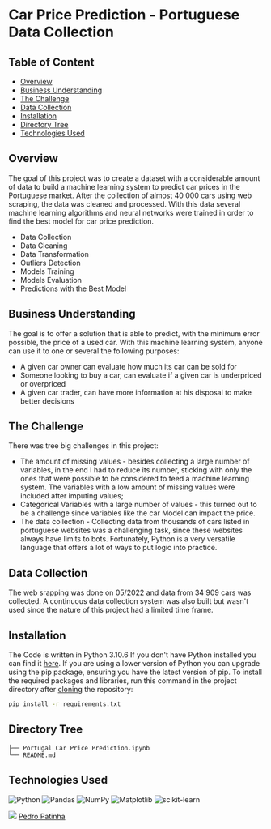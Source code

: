 # Car Price Prediction - Portuguese Data Collection

## Table of Content
  * [Overview](#Overview)
  * [Business Understanding](#Business-Understanding)
  * [The Challenge](#The-Challenge)
  * [Data Collection](#Data-Collection)
  * [Installation](#Installation)
  * [Directory Tree](#Directory-Tree)
  * [Technologies Used](#technologies-used)

## Overview
The goal of this project was to create a dataset with a considerable amount of data to build a machine learning system to predict car prices in the Portuguese market.
After the collection of almost 40 000 cars using web scraping, the data was cleaned and processed. With this data several machine learning algorithms and neural networks were trained in order to find the best model for car price prediction.
* Data Collection
* Data Cleaning
* Data Transformation
* Outliers Detection
* Models Training
* Models Evaluation
* Predictions with the Best Model

## Business Understanding
The goal is to offer a solution that is able to predict, with the minimum error possible, the price of a used car.
With this machine learning system, anyone can use it to one or several the following purposes:
* A given car owner can evaluate how much its car can be sold for
* Someone looking to buy a car, can evaluate if a given car is underpriced or overpriced
* A given car trader, can have more information at his disposal to make better decisions

## The Challenge
There was tree big challenges in this project:
* The amount of missing values - besides collecting a large number of variables, in the end I had to reduce its number, sticking with only the ones that were possible to be considered to feed a machine learning system. The variables with a low amount of missing values were included after imputing values;
* Categorical Variables with a large number of values - this turned out to be a challenge since variables like the car Model can impact the price. 
* The data collection - Collecting data from thousands of cars listed in portuguese websites was a challenging task, since these websites always have limits to bots. Fortunately, Python is a very versatile language that offers a lot of ways to put logic into practice.

## Data Collection
The web srapping was done on 05/2022 and data from 34 909 cars was collected. A continuous data collection system was also built but wasn't used since the nature of this project had a limited time frame.

## Installation
The Code is written in Python 3.10.6 If you don't have Python installed you can find it [here](https://www.python.org/downloads/). If you are using a lower version of Python you can upgrade using the pip package, ensuring you have the latest version of pip. To install the required packages and libraries, run this command in the project directory after [cloning](https://www.howtogeek.com/451360/how-to-clone-a-github-repository/) the repository:
```bash
pip install -r requirements.txt
```

## Directory Tree 
```
├── Portugal Car Price Prediction.ipynb
└── README.md
```

## Technologies Used

![Python](https://img.shields.io/badge/python-3670A0?style=for-the-badge&logo=python&logoColor=ffdd54) ![Pandas](https://img.shields.io/badge/pandas-%23150458.svg?style=for-the-badge&logo=pandas&logoColor=white) ![NumPy](https://img.shields.io/badge/numpy-%23013243.svg?style=for-the-badge&logo=numpy&logoColor=white) ![Matplotlib](https://img.shields.io/badge/Matplotlib-%23ffffff.svg?style=for-the-badge&logo=Matplotlib&logoColor=black) ![scikit-learn](https://img.shields.io/badge/scikit--learn-%23F7931E.svg?style=for-the-badge&logo=scikit-learn&logoColor=white)


<img src="https://img.icons8.com/color/30/000000/linkedin.png"/> [Pedro Patinha](https://www.linkedin.com/in/pedromaiapatinha/)
